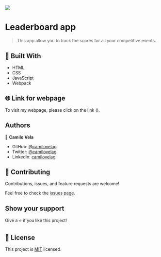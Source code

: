 # ![](https://img.shields.io/badge/Microverse-blueviolet)

# Leaderboard app

> This app allow you to track the scores for all your competitive events.


## 🧰 Built With

- HTML
- CSS
- JavaScript
- Webpack

## 🌐 Link for webpage

To visit my webpage, please click on the link ().

## Authors

👤 **Camilo Vela**

- GitHub: [@camilovelag](https://github.com/camilovelag)
- Twitter: [@camilovelag](https://twitter.com/camilovelag)
- LinkedIn: [camilovelag](https://linkedin.com/in/camilovelag)


## 🤝 Contributing

Contributions, issues, and feature requests are welcome!

Feel free to check the [issues page](../../issues/).

## Show your support

Give a ⭐️ if you like this project!

## 📝 License

This project is [MIT](./MIT.md) licensed.
